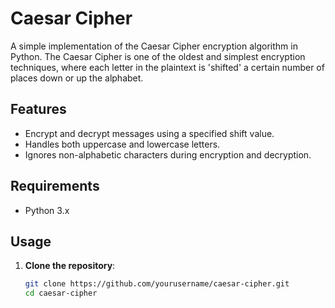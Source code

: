 # Caesar Cipher

A simple implementation of the Caesar Cipher encryption algorithm in Python. The Caesar Cipher is one of the oldest and simplest encryption techniques, where each letter in the plaintext is 'shifted' a certain number of places down or up the alphabet.

## Features

- Encrypt and decrypt messages using a specified shift value.
- Handles both uppercase and lowercase letters.
- Ignores non-alphabetic characters during encryption and decryption.

## Requirements

- Python 3.x

## Usage

1. **Clone the repository**:

   ```bash
   git clone https://github.com/yourusername/caesar-cipher.git
   cd caesar-cipher
